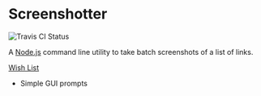 # Screenshotter
![Travis CI Status](https://img.shields.io/travis/sirhodes/screenshotter.svg)  

A [Node.js](http://nodejs.org) command line utility to take batch screenshots of a list of links.

<u>Wish List</u>
+ Simple GUI prompts
